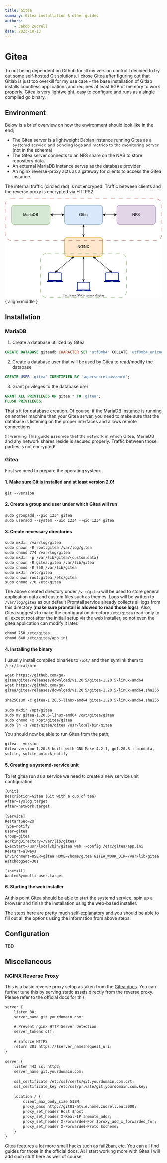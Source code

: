 ```yaml
---
title: Gitea
summary: Gitea installation & other guides
authors:
    - Jakob Zudrell
date: 2023-10-13
---
```

# Gitea
To not being dependent on Github for all my version control I decided to try out some self-hosted Git solutions.
I chose [Gitea](https://about.gitea.com/) after figuring out that Gitlab is just too overkill for my use case - the base installation of Gitlab installs countless
applications and requires at least 6GB of memory to work properly. Gitea is very lightweight, easy to configure and runs as a single compiled go binary.

## Environment
Below is a brief overview on how the environment should look like in the end;

* The Gitea server is a lightweight Debian instance running Gitea as a systemd service and sending logs and metrics to the monitoring server (not in the schema)
* The Gitea server connects to an NFS share on the NAS to store repository data.
* An external MariaDB instance serves as the database provider
* An nginx reverse-proxy acts as a gateway for clients to access the Gitea instance.

The internal traffic (circled red) is not encryped. Traffic between clients and the reverse proxy is encrypted via HTTPS2.

![Gitea schema](../assets/img/gitea-schema.svg){ align=middle }

## Installation
### MariaDB
1. Create a database utilized by Gitea
```sql
CREATE DATABASE giteadb CHARACTER SET 'utf8mb4' COLLATE 'utf8mb4_unicode_ci';
```
2. Create a database user that will be used by Gitea to read/modify the database
```sql
CREATE USER 'gitea' IDENTIFIED BY 'supersecretpassword';
```
3. Grant privileges to the database user
```sql
GRANT ALL PRIVILEGES ON gitea.* TO 'gitea';
FLUSH PRIVILEGES;
```

That's it for database creation. Of course, if the MariaDB instance is running on another machine than your Gitea server, you need to make sure that the database is listening on the proper interfaces and allows remote connections.

!!! warning
    This guide assumes that the network in which Gitea, MariaDB and any network shares reside is secured properly.
    Traffic between those parties is not encrypted!

### Gitea
First we need to prepare the operating system.
#### 1. Make sure Git is installed and at least version 2.0!
```console
git --version
```

#### 2. Create a group and user under which Gitea will run
```console
sudo groupadd --gid 1234 gitea
sudo useradd --system --uid 1234 --gid 1234 gitea
```

#### 3. Create necessary directories
```console
sudo mkdir /var/log/gitea
sudo chown -R root:gitea /var/log/gitea
sudo chmod 774 /var/log/gitea
sudo mkdir -p /var/lib/gitea/{custom,data}
sudo chown -R gitea:gitea /var/lib/gitea
sudo chmod -R 750 /var/lib/gitea
sudo mkdir /etc/gitea
sudo chown root:gitea /etc/gitea
sudo chmod 770 /etc/gitea
```

The above created directory under `/var/gitea` will be used to store general application data and custom files such as themes. Logs will be written to `/var/log/gitea` as our default Promtail service already collects all logs from this directory (**make sure promtail is allowed to read those logs**).
Also, Gitea suggests to make the configuration directory `/etc/gitea` read-only to all except root after the initiall setup via the web installer, so not even the gitea application can modify it later.
```console
chmod 750 /etc/gitea
chmod 640 /etc/gitea/app.ini
```

#### 4. Installing the binary
I usually install compiled binaries to `/opt/` and then symlink them to `/usr/local/bin`.
```console
wget https://github.com/go-gitea/gitea/releases/download/v1.20.5/gitea-1.20.5-linux-amd64
wget https://github.com/go-gitea/gitea/releases/download/v1.20.5/gitea-1.20.5-linux-amd64.sha256

sha256sum -c gitea-1.20.5-linux-amd64 gitea-1.20.5-linux-amd64.sha256

sudo mkdir /opt/gitea
sudo mv gitea-1.20.5-linux-amd64 /opt/gitea/gitea
sudo chmod +x /opt/gitea/gitea
sudo ln -s /opt/gitea/gitea /usr/local/bin/gitea
```

You should now be able to run Gitea from the path;
```console
gitea --version
Gitea version 1.20.5 built with GNU Make 4.2.1, go1.20.8 : bindata, sqlite, sqlite_unlock_notify
```

#### 5. Creating a systemd-service unit
To let gitea run as a service we need to create a new service unit configuration
```systemd
[Unit]
Description=Gitea (Git with a cup of tea)
After=syslog.target
After=network.target

[Service]
RestartSec=2s
Type=notify
User=gitea
Group=gitea
WorkingDirectory=/var/lib/gitea/
ExecStart=/usr/local/bin/gitea web --config /etc/gitea/app.ini
Restart=always
Environment=USER=gitea HOME=/home/gitea GITEA_WORK_DIR=/var/lib/gitea
WatchdogSec=30s

[Install]
WantedBy=multi-user.target
```

#### 6. Starting the web installer
At this point Gitea should be able to start the systemd service, spin up a browser and finish the installation using the web-based installer.

The steps here are pretty much self-explanatory and you should be able to fill out all the options using the information from above steps.


## Configuration
TBD

## Miscellaneous
### NGINX Reverse Proxy
This is a basic reverse proxy setup as taken from the [Gitea docs](https://docs.gitea.com/administration/reverse-proxies). You can further tune this by serving static assets directly from the reverse proxy. Please refer to the official docs for this.
```nginx
server {
    listen 80;
    server_name git.yourdomain.com;

    # Prevent nginx HTTP Server Detection
    server_tokens off;

    # Enforce HTTPS
    return 301 https://$server_name$request_uri;
}

server {        
    listen 443 ssl http2;
    server_name git.yourdomain.com;

    ssl_certificate /etc/ssl/certs/git.yourdomain.com.crt;
    ssl_certificate_key /etc/ssl/private/git.yourdomain.com.key;

    location / {
        client_max_body_size 512M;
        proxy_pass http://git01-atvie.home.zudrell.eu:3000;
        proxy_set_header Host $host;
        proxy_set_header X-Real-IP $remote_addr;
        proxy_set_header X-Forwarded-For $proxy_add_x_forwarded_for;
        proxy_set_header X-Forwarded-Proto $scheme;
    }
}
```

Gitea features a lot more small hacks such as fail2ban, etc. You can all find guides for those in the official docs. As I start working more with Gitea I will add such stuff here as well of course.